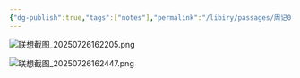 ```yaml
---
{"dg-publish":true,"tags":["notes"],"permalink":"/libiry/passages/周记03：暑假第四周 Notion计划的一周/","dgPassFrontmatter":true,"noteIcon":"","created":"2025-07-26T15:47:52.726+08:00","updated":"2025-07-26T16:25:20.184+08:00"}
---
```


![联想截图_20250726162205.png](/img/user/accessory/%E8%81%94%E6%83%B3%E6%88%AA%E5%9B%BE_20250726162205.png)

![联想截图_20250726162447.png](/img/user/accessory/%E8%81%94%E6%83%B3%E6%88%AA%E5%9B%BE_20250726162447.png)
